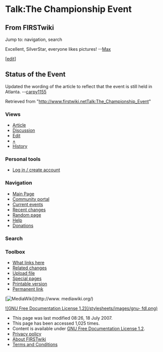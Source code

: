 # Talk:The Championship Event

## From FIRSTwiki

Jump to: navigation, search

Excellent, SilverStar, everyone likes pictures! --[Max](User:Max "User:Max")

[[edit](/index.php?title=Talk:The_Championship_Event&action=edit&section=1 "Edit section: Status of the Event")]

## Status of the Event

Updated the wording of the article to reflect that the event is still held in Atlanta. --[carpy1155](User:Carpy1155 "User:Carpy1155")

Retrieved from "<http://www.firstwiki.netTalk:The_Championship_Event>"

### Views

- [Article](The_Championship_Event)
- [Discussion](Talk:The_Championship_Event)
- [Edit](/index.php?title=Talk:The_Championship_Event&action=edit)
- [+](/index.php?title=Talk:The_Championship_Event&action=edit&section=new)
- [History](/index.php?title=Talk:The_Championship_Event&action=history)

### Personal tools

- [Log in / create account](/index.php?title=Special:Userlogin&returnto=Talk:The_Championship_Event)

[](Main_Page "Main Page")

### Navigation

- [Main Page](Main_Page)
- [Community portal](FIRSTwiki:Community_portal)
- [Current events](Current_events)
- [Recent changes](Special:Recentchanges)
- [Random page](Special:Random)
- [Help](Help:Contents)
- [Donations](FIRSTwiki:Site_support)

### Search

### Toolbox

- [What links here](Special:Whatlinkshere/Talk:The_Championship_Event)
- [Related changes](Special:Recentchangeslinked/Talk:The_Championship_Event)
- [Upload file](Special:Upload)
- [Special pages](Special:Specialpages)
- [Printable version](/index.php?title=Talk:The_Championship_Event&printable=yes)
- [Permanent link](/index.php?title=Talk:The_Championship_Event&oldid=62507)

[![MediaWiki](/skins/common/images/poweredby_mediawiki_88x31.png)](http://www.
mediawiki.org/)

[![GNU Free Documentation License 1.2](/stylesheets/images/gnu-
fdl.png)](http://www.gnu.org/copyleft/fdl.html)

- This page was last modified 08:26, 18 July 2007.
- This page has been accessed 1,025 times.
- Content is available under [GNU Free Documentation License 1.2](http://www.gnu.org/copyleft/fdl.html "http://www.gnu.org/copyleft/fdl.html").
- [Privacy policy](FIRSTwiki:Privacy_policy "FIRSTwiki:Privacy policy")
- [About FIRSTwiki](FIRSTwiki:About "FIRSTwiki:About")
- [Terms and Conditions](FIRSTwiki:Terms_and_conditions "FIRSTwiki:Terms and conditions")
